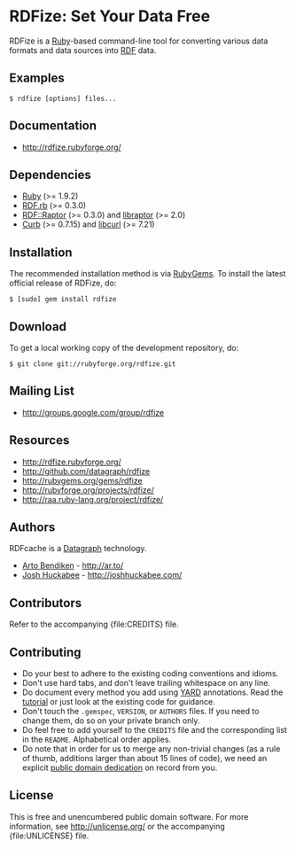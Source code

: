 RDFize: Set Your Data Free
==========================

RDFize is a [Ruby][]-based command-line tool for converting various data
formats and data sources into [RDF][] data.

Examples
--------

    $ rdfize [options] files...

Documentation
-------------

* <http://rdfize.rubyforge.org/>

Dependencies
------------

* [Ruby](http://ruby-lang.org/) (>= 1.9.2)
* [RDF.rb](http://rubygems.org/gems/rdf) (>= 0.3.0)
* [RDF::Raptor](http://rubygems.org/gems/rdf-raptor) (>= 0.3.0) and
  [libraptor](http://librdf.org/raptor/) (>= 2.0)
* [Curb](http://rubygems.org/gems/curb) (>= 0.7.15) and
  [libcurl](http://curl.haxx.se/libcurl/) (>= 7.21)

Installation
------------

The recommended installation method is via [RubyGems](http://rubygems.org/).
To install the latest official release of RDFize, do:

    $ [sudo] gem install rdfize

Download
--------

To get a local working copy of the development repository, do:

    $ git clone git://rubyforge.org/rdfize.git

Mailing List
------------

* <http://groups.google.com/group/rdfize>

Resources
---------

* <http://rdfize.rubyforge.org/>
* <http://github.com/datagraph/rdfize>
* <http://rubygems.org/gems/rdfize>
* <http://rubyforge.org/projects/rdfize/>
* <http://raa.ruby-lang.org/project/rdfize/>

Authors
-------

RDFcache is a [Datagraph][] technology.

* [Arto Bendiken](http://github.com/bendiken) - <http://ar.to/>
* [Josh Huckabee](http://github.com/jhuckabee) - <http://joshhuckabee.com/>

Contributors
------------

Refer to the accompanying {file:CREDITS} file.

Contributing
------------

* Do your best to adhere to the existing coding conventions and idioms.
* Don't use hard tabs, and don't leave trailing whitespace on any line.
* Do document every method you add using [YARD][] annotations. Read the
  [tutorial][YARD-GS] or just look at the existing code for guidance.
* Don't touch the `.gemspec`, `VERSION`, or `AUTHORS` files.
  If you need to change them, do so on your private branch only.
* Do feel free to add yourself to the `CREDITS` file and the corresponding
  list in the `README`. Alphabetical order applies.
* Do note that in order for us to merge any non-trivial changes (as a rule
  of thumb, additions larger than about 15 lines of code), we need an
  explicit [public domain dedication][PDD] on record from you.

License
-------

This is free and unencumbered public domain software. For more information,
see <http://unlicense.org/> or the accompanying {file:UNLICENSE} file.

[Datagraph]:  http://datagraph.org/
[RDF]:        http://www.w3.org/RDF/
[RDF.rb]:     http://rdf.rubyforge.org/
[Ruby]:       http://ruby-lang.org/
[YARD]:       http://yardoc.org/
[YARD-GS]:    http://rubydoc.info/docs/yard/file/docs/GettingStarted.md
[PDD]:        http://unlicense.org/#unlicensing-contributions
